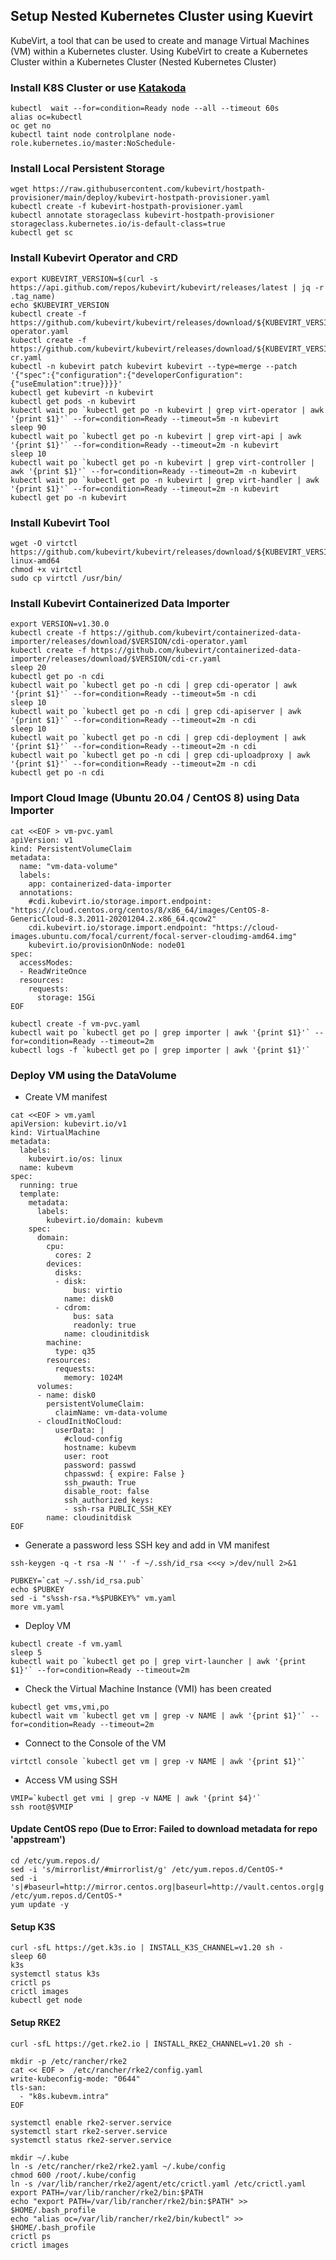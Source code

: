 ## Setup Nested Kubernetes Cluster using Kuevirt

KubeVirt, a tool that can be used to create and manage Virtual Machines (VM) within a Kubernetes cluster. 
Using KubeVirt to create a Kubernetes Cluster within a Kubernetes Cluster (Nested Kubernetes Cluster)

### Install K8S Cluster or use [Katakoda](https://www.katacoda.com/kubevirt/scenarios/kubevirt-cdi)

```
kubectl  wait --for=condition=Ready node --all --timeout 60s
alias oc=kubectl
oc get no
kubectl taint node controlplane node-role.kubernetes.io/master:NoSchedule-
```

### Install Local Persistent Storage 

```
wget https://raw.githubusercontent.com/kubevirt/hostpath-provisioner/main/deploy/kubevirt-hostpath-provisioner.yaml
kubectl create -f kubevirt-hostpath-provisioner.yaml
kubectl annotate storageclass kubevirt-hostpath-provisioner storageclass.kubernetes.io/is-default-class=true
kubectl get sc
```

### Install Kubevirt Operator and CRD

```
export KUBEVIRT_VERSION=$(curl -s https://api.github.com/repos/kubevirt/kubevirt/releases/latest | jq -r .tag_name)
echo $KUBEVIRT_VERSION
kubectl create -f https://github.com/kubevirt/kubevirt/releases/download/${KUBEVIRT_VERSION}/kubevirt-operator.yaml
kubectl create -f https://github.com/kubevirt/kubevirt/releases/download/${KUBEVIRT_VERSION}/kubevirt-cr.yaml
kubectl -n kubevirt patch kubevirt kubevirt --type=merge --patch '{"spec":{"configuration":{"developerConfiguration":{"useEmulation":true}}}}'
kubectl get kubevirt -n kubevirt
kubectl get pods -n kubevirt
kubectl wait po `kubectl get po -n kubevirt | grep virt-operator | awk '{print $1}'` --for=condition=Ready --timeout=5m -n kubevirt
sleep 90
kubectl wait po `kubectl get po -n kubevirt | grep virt-api | awk '{print $1}'` --for=condition=Ready --timeout=2m -n kubevirt
sleep 10
kubectl wait po `kubectl get po -n kubevirt | grep virt-controller | awk '{print $1}'` --for=condition=Ready --timeout=2m -n kubevirt
kubectl wait po `kubectl get po -n kubevirt | grep virt-handler | awk '{print $1}'` --for=condition=Ready --timeout=2m -n kubevirt
kubectl get po -n kubevirt
```

### Install Kubevirt Tool

```
wget -O virtctl https://github.com/kubevirt/kubevirt/releases/download/${KUBEVIRT_VERSION}/virtctl-${KUBEVIRT_VERSION}-linux-amd64
chmod +x virtctl
sudo cp virtctl /usr/bin/
```

### Install Kubevirt Containerized Data Importer

```
export VERSION=v1.30.0
kubectl create -f https://github.com/kubevirt/containerized-data-importer/releases/download/$VERSION/cdi-operator.yaml
kubectl create -f https://github.com/kubevirt/containerized-data-importer/releases/download/$VERSION/cdi-cr.yaml
sleep 20
kubectl get po -n cdi
kubectl wait po `kubectl get po -n cdi | grep cdi-operator | awk '{print $1}'` --for=condition=Ready --timeout=5m -n cdi
sleep 10
kubectl wait po `kubectl get po -n cdi | grep cdi-apiserver | awk '{print $1}'` --for=condition=Ready --timeout=2m -n cdi
sleep 10
kubectl wait po `kubectl get po -n cdi | grep cdi-deployment | awk '{print $1}'` --for=condition=Ready --timeout=2m -n cdi
kubectl wait po `kubectl get po -n cdi | grep cdi-uploadproxy | awk '{print $1}'` --for=condition=Ready --timeout=2m -n cdi
kubectl get po -n cdi
```

### Import Cloud Image (Ubuntu 20.04 / CentOS 8) using Data Importer 

```
cat <<EOF > vm-pvc.yaml
apiVersion: v1
kind: PersistentVolumeClaim
metadata:
  name: "vm-data-volume"
  labels:
    app: containerized-data-importer
  annotations:
    #cdi.kubevirt.io/storage.import.endpoint: "https://cloud.centos.org/centos/8/x86_64/images/CentOS-8-GenericCloud-8.3.2011-20201204.2.x86_64.qcow2"
    cdi.kubevirt.io/storage.import.endpoint: "https://cloud-images.ubuntu.com/focal/current/focal-server-cloudimg-amd64.img"
    kubevirt.io/provisionOnNode: node01
spec:
  accessModes:
  - ReadWriteOnce
  resources:
    requests:
      storage: 15Gi
EOF

kubectl create -f vm-pvc.yaml
kubectl wait po `kubectl get po | grep importer | awk '{print $1}'` --for=condition=Ready --timeout=2m 
kubectl logs -f `kubectl get po | grep importer | awk '{print $1}'`
```

### Deploy VM using the DataVolume

- Create VM manifest

```
cat <<EOF > vm.yaml
apiVersion: kubevirt.io/v1
kind: VirtualMachine
metadata:
  labels:
    kubevirt.io/os: linux
  name: kubevm
spec:
  running: true
  template:
    metadata:
      labels:
        kubevirt.io/domain: kubevm
    spec:
      domain:
        cpu:
          cores: 2
        devices:
          disks:
          - disk:
              bus: virtio
            name: disk0
          - cdrom:
              bus: sata
              readonly: true
            name: cloudinitdisk
        machine:
          type: q35
        resources:
          requests:
            memory: 1024M
      volumes:
      - name: disk0
        persistentVolumeClaim:
          claimName: vm-data-volume
      - cloudInitNoCloud:
          userData: |
            #cloud-config
            hostname: kubevm
            user: root
            password: passwd
            chpasswd: { expire: False }
            ssh_pwauth: True
            disable_root: false
            ssh_authorized_keys:
            - ssh-rsa PUBLIC_SSH_KEY
        name: cloudinitdisk
EOF
```

- Generate a password less SSH key and add in VM manifest

```
ssh-keygen -q -t rsa -N '' -f ~/.ssh/id_rsa <<<y >/dev/null 2>&1

PUBKEY=`cat ~/.ssh/id_rsa.pub`
echo $PUBKEY
sed -i "s%ssh-rsa.*%$PUBKEY%" vm.yaml
more vm.yaml
```

- Deploy VM

```
kubectl create -f vm.yaml
sleep 5
kubectl wait po `kubectl get po | grep virt-launcher | awk '{print $1}'` --for=condition=Ready --timeout=2m 
```

- Check the Virtual Machine Instance (VMI) has been created

```
kubectl get vms,vmi,po
kubectl wait vm `kubectl get vm | grep -v NAME | awk '{print $1}'` --for=condition=Ready --timeout=2m
```

- Connect to the Console of the VM

```
virtctl console `kubectl get vm | grep -v NAME | awk '{print $1}'` 
```

- Access VM using SSH

```
VMIP=`kubectl get vmi | grep -v NAME | awk '{print $4}'`
ssh root@$VMIP 
```

####  Update CentOS repo (Due to Error: Failed to download metadata for repo 'appstream')

```
cd /etc/yum.repos.d/
sed -i 's/mirrorlist/#mirrorlist/g' /etc/yum.repos.d/CentOS-*
sed -i 's|#baseurl=http://mirror.centos.org|baseurl=http://vault.centos.org|g' /etc/yum.repos.d/CentOS-*
yum update -y
```

#### Setup K3S

```
curl -sfL https://get.k3s.io | INSTALL_K3S_CHANNEL=v1.20 sh -
sleep 60
k3s
systemctl status k3s
crictl ps
crictl images
kubectl get node
```

#### Setup RKE2

```
curl -sfL https://get.rke2.io | INSTALL_RKE2_CHANNEL=v1.20 sh -

mkdir -p /etc/rancher/rke2
cat << EOF >  /etc/rancher/rke2/config.yaml
write-kubeconfig-mode: "0644"
tls-san:
  - "k8s.kubevm.intra"
EOF

systemctl enable rke2-server.service
systemctl start rke2-server.service
systemctl status rke2-server.service

mkdir ~/.kube
ln -s /etc/rancher/rke2/rke2.yaml ~/.kube/config
chmod 600 /root/.kube/config
ln -s /var/lib/rancher/rke2/agent/etc/crictl.yaml /etc/crictl.yaml
export PATH=/var/lib/rancher/rke2/bin:$PATH
echo "export PATH=/var/lib/rancher/rke2/bin:$PATH" >> $HOME/.bash_profile
echo "alias oc=/var/lib/rancher/rke2/bin/kubectl" >> $HOME/.bash_profile
crictl ps
crictl images
```
